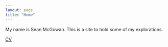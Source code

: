 ```yaml
---
layout: page
title: "Home"
---
```


My name is Sean McGowan. This is a site to hold some of my explorations.

[CV](https://docs.google.com/document/d/e/2PACX-1vRzmfraOOJNuwOLd0EF_jsNsxrrYxd-806j-Zwe68CaRfDteoz0pFXQCRz2tb8lIzJ76cxld_dwgGZY/pub)
